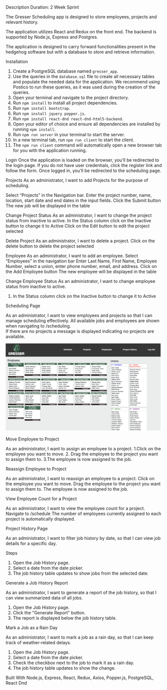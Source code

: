 Description
Duration: 2 Week Sprint

The Gresser Scheduling app is designed to store employees, projects and relevant history.   

The application utilizes React and Redux on the front end. The backend is supported by Node.js, Express and Postgres.  

The application is designed to carry forward functionalities present in the hedgehog software but with a database to store and retrieve information. 


Installation 

1. Create a PostgreSQL database named `gresser_app`.
2. Use the queries in the `database.sql` file to create all necessary tables and populate the needed data for the application. We recommend using Postico to run these queries, as it was used during the creation of the queries.
3. Open your terminal and navigate to the project directory.
4. Run `npm install` to install all project dependencies.
5. Run `npm install bootstrap`.
6. Run `npm install jquery popper.js`.
7. Run `npm install react-dnd react-dnd-html5-backend`.
8. Open your editor of choice and ensure all dependencies are installed by running `npm install`.
9. Run `npm run server` in your terminal to start the server.
10. In a new terminal tab, run `npm run client` to start the client.
11. The `npm run client` command will automatically open a new browser tab for you with the application running.

Login
Once the application is loaded on the browser, you’ll be redirected to the login page. If you do not have user credentials, click the register link and follow the form. Once logged in, you’ll be redirected to the scheduling page. 

Projects 
As an administrator, I want to add Projects for the purpose of scheduling.   

Select “Projects” in the Navigation bar. 
Enter the project number, name, location, start date and end dates in the input fields.
Click the Submit button 
The new job will be displayed in the table 


Change Project Status
As an administrator, I want to change the project status from inactive to active. 
In the Status column click on the Inactive button to change it to Active
Click on the Edit button to edit the project selected

Delete Project
As an administrator, I want to delete a project. 
Click on the delete button to delete the project selected 

Employee 
As an administrator, I want to add an employee. 
Select “Employees” in the navigation bar
Enter Last Name, First Name, Employee Number, select a union, enter phone number, email, and address.
Click on the Add Employee button
The new employee will be displayed in the table 

Change Employee Status 
As an administrator, I want to change employee status from inactive to active.  
1. In the Status column click on the Inactive button to change it to Active



Scheduling Page

As an administrator, I want to view employees and projects so that I can manage scheduling effectively.
All available jobs and employees are shown when navigating to /scheduling.   
If there are no projects a message is displayed indicating no projects are available. 

![screenshot](../documentation/images/Schedule.png)

Move Employee to Project

As an administrator, I want to assign an employee to a project. 
1.Click on the employee you want to move.
2. Drag the employee to the project you want to assign them to.
3.The employee is now assigned to the job. 

Reassign Employee to Project

As an administrator, I want to reassign an employee to a project. 
Click on the employee you want to move.
Drag the employee to the project you want to assign them to.
The employee is now assigned to the job. 

View Employee Count for a Project

As an administrator, I want to view the employee count for a project. 
Navigate to /schedule
The number of employees currently assigned to each project is automatically displayed. 




Project History Page

As an administrator, I want to filter job history by date, so that I can view job details for a specific day.

Steps
1. Open the Job History page.
2. Select a date from the date picker.
3. The job history table updates to show jobs from the selected date.

Generate a Job History Report

As an administrator, I want to generate a report of the job history, so that I can view summarized data of all jobs.


1. Open the Job History page.
2. Click the "Generate Report" button.
3. The report is displayed below the job history table.

Mark a Job as a Rain Day

As an administrator, I want to mark a job as a rain day, so that I can keep track of weather-related delays.


1. Open the Job History page.
2. Select a date from the date picker.
3. Check the checkbox next to the job to mark it as a rain day.
4. The job history table updates to show the change.



Built With
Node.js, Express, React, Redux, Axios, Popper.js, PostgreSQL, React Dnd





